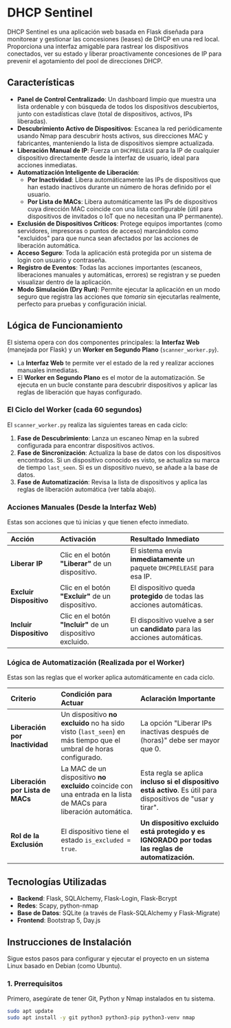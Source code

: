 # DHCP Sentinel

DHCP Sentinel es una aplicación web basada en Flask diseñada para monitorear y gestionar las concesiones (leases) de DHCP en una red local. Proporciona una interfaz amigable para rastrear los dispositivos conectados, ver su estado y liberar proactivamente concesiones de IP para prevenir el agotamiento del pool de direcciones DHCP.

## Características

-   **Panel de Control Centralizado**: Un dashboard limpio que muestra una lista ordenable y con búsqueda de todos los dispositivos descubiertos, junto con estadísticas clave (total de dispositivos, activos, IPs liberadas).
-   **Descubrimiento Activo de Dispositivos**: Escanea la red periódicamente usando Nmap para descubrir hosts activos, sus direcciones MAC y fabricantes, manteniendo la lista de dispositivos siempre actualizada.
-   **Liberación Manual de IP**: Fuerza un `DHCPRELEASE` para la IP de cualquier dispositivo directamente desde la interfaz de usuario, ideal para acciones inmediatas.
-   **Automatización Inteligente de Liberación**:
    -   **Por Inactividad**: Libera automáticamente las IPs de dispositivos que han estado inactivos durante un número de horas definido por el usuario.
    -   **Por Lista de MACs**: Libera automáticamente las IPs de dispositivos cuya dirección MAC coincide con una lista configurable (útil para dispositivos de invitados o IoT que no necesitan una IP permanente).
-   **Exclusión de Dispositivos Críticos**: Protege equipos importantes (como servidores, impresoras o puntos de acceso) marcándolos como "excluidos" para que nunca sean afectados por las acciones de liberación automática.
-   **Acceso Seguro**: Toda la aplicación está protegida por un sistema de login con usuario y contraseña.
-   **Registro de Eventos**: Todas las acciones importantes (escaneos, liberaciones manuales y automáticas, errores) se registran y se pueden visualizar dentro de la aplicación.
-   **Modo Simulación (Dry Run)**: Permite ejecutar la aplicación en un modo seguro que registra las acciones que *tomaría* sin ejecutarlas realmente, perfecto para pruebas y configuración inicial.

## Lógica de Funcionamiento

El sistema opera con dos componentes principales: la **Interfaz Web** (manejada por Flask) y un **Worker en Segundo Plano** (`scanner_worker.py`).

-   La **Interfaz Web** te permite ver el estado de la red y realizar acciones manuales inmediatas.
-   El **Worker en Segundo Plano** es el motor de la automatización. Se ejecuta en un bucle constante para descubrir dispositivos y aplicar las reglas de liberación que hayas configurado.

### El Ciclo del Worker (cada 60 segundos)

El `scanner_worker.py` realiza las siguientes tareas en cada ciclo:

1.  **Fase de Descubrimiento**: Lanza un escaneo Nmap en la subred configurada para encontrar dispositivos activos.
2.  **Fase de Sincronización**: Actualiza la base de datos con los dispositivos encontrados. Si un dispositivo conocido es visto, se actualiza su marca de tiempo `last_seen`. Si es un dispositivo nuevo, se añade a la base de datos.
3.  **Fase de Automatización**: Revisa la lista de dispositivos y aplica las reglas de liberación automática (ver tabla abajo).

### Acciones Manuales (Desde la Interfaz Web)

Estas son acciones que tú inicias y que tienen efecto inmediato.

| Acción | Activación | Resultado Inmediato |
| :--- | :--- | :--- |
| **Liberar IP** | Clic en el botón **"Liberar"** de un dispositivo. | El sistema envía **inmediatamente** un paquete `DHCPRELEASE` para esa IP. |
| **Excluir Dispositivo** | Clic en el botón **"Excluir"** de un dispositivo. | El dispositivo queda **protegido** de todas las acciones automáticas. |
| **Incluir Dispositivo** | Clic en el botón **"Incluir"** de un dispositivo excluido. | El dispositivo vuelve a ser un **candidato** para las acciones automáticas. |

### Lógica de Automatización (Realizada por el Worker)

Estas son las reglas que el worker aplica automáticamente en cada ciclo.

| Criterio | Condición para Actuar | Aclaración Importante |
| :--- | :--- | :--- |
| **Liberación por Inactividad** | Un dispositivo **no excluido** no ha sido visto (`last_seen`) en más tiempo que el umbral de horas configurado. | La opción "Liberar IPs inactivas después de (horas)" debe ser mayor que 0. |
| **Liberación por Lista de MACs**| La MAC de un dispositivo **no excluido** coincide con una entrada en la lista de MACs para liberación automática. | Esta regla se aplica **incluso si el dispositivo está activo**. Es útil para dispositivos de "usar y tirar". |
| **Rol de la Exclusión** | El dispositivo tiene el estado `is_excluded = true`. | **Un dispositivo excluido está protegido y es IGNORADO por todas las reglas de automatización.** |

## Tecnologías Utilizadas

-   **Backend**: Flask, SQLAlchemy, Flask-Login, Flask-Bcrypt
-   **Redes**: Scapy, python-nmap
-   **Base de Datos**: SQLite (a través de Flask-SQLAlchemy y Flask-Migrate)
-   **Frontend**: Bootstrap 5, Day.js

## Instrucciones de Instalación

Sigue estos pasos para configurar y ejecutar el proyecto en un sistema Linux basado en Debian (como Ubuntu).

### 1. Prerrequisitos

Primero, asegúrate de tener Git, Python y Nmap instalados en tu sistema.

```bash
sudo apt update
sudo apt install -y git python3 python3-pip python3-venv nmap
